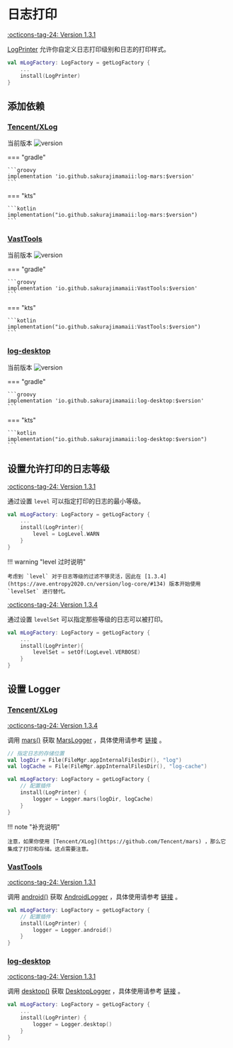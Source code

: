 # 日志打印

[:octicons-tag-24: Version 1.3.1](https://ave.entropy2020.cn/version/log-core/#131)

[LogPrinter](https://api.ave.entropy2020.cn/log/core/com.log.vastgui.core.plugin/-log-printer/index.html?query=class%20LogPrinter(val%20mConfiguration:%20LogPrinter.Configuration)) 允许你自定义日志打印级别和日志的打印样式。

```kotlin
val mLogFactory: LogFactory = getLogFactory {
    ...
    install(LogPrinter)
}
```

## 添加依赖

### [Tencent/XLog](https://github.com/Tencent/mars)

当前版本 ![version](https://img.shields.io/maven-central/v/io.github.sakurajimamaii/log-mars)

=== "gradle"

    ```groovy
    implementation 'io.github.sakurajimamaii:log-mars:$version'
    ```

=== "kts"

    ```kotlin
    implementation("io.github.sakurajimamaii:log-mars:$version")
    ```

### [VastTools](https://github.com/SakurajimaMaii/Android-Vast-Extension)

当前版本 ![version](https://img.shields.io/maven-central/v/io.github.sakurajimamaii/VastTools)

=== "gradle"

    ```groovy
    implementation 'io.github.sakurajimamaii:VastTools:$version'
    ```

=== "kts"

    ```kotlin
    implementation("io.github.sakurajimamaii:VastTools:$version")
    ```

### [log-desktop](https://github.com/SakurajimaMaii/Android-Vast-Extension)

当前版本 ![version](https://img.shields.io/maven-central/v/io.github.sakurajimamaii/log-desktop)

=== "gradle"

    ```groovy
    implementation 'io.github.sakurajimamaii:log-desktop:$version'
    ```

=== "kts"

    ```kotlin
    implementation("io.github.sakurajimamaii:log-desktop:$version")
    ```

## 设置允许打印的日志等级

[:octicons-tag-24: Version 1.3.1](https://ave.entropy2020.cn/version/log-core/#131)

通过设置 `level` 可以指定打印的日志的最小等级。

```kotlin
val mLogFactory: LogFactory = getLogFactory {
    ...
    install(LogPrinter){
        level = LogLevel.WARN
    }
}
```

!!! warning "level 过时说明"

    考虑到 `level` 对于日志等级的过滤不够灵活，因此在 [1.3.4](https://ave.entropy2020.cn/version/log-core/#134) 版本开始使用 `levelSet` 进行替代。

[:octicons-tag-24: Version 1.3.4](https://ave.entropy2020.cn/version/log-core/#134)

通过设置 `levelSet` 可以指定那些等级的日志可以被打印。

```kotlin
val mLogFactory: LogFactory = getLogFactory {
    ...
    install(LogPrinter){
        levelSet = setOf(LogLevel.VERBOSE)
    }
}
```

## 设置 Logger

### [Tencent/XLog](https://github.com/Tencent/mars)

[:octicons-tag-24: Version 1.3.4](https://ave.entropy2020.cn/version/log-mars/#134)

调用 [mars()](https://api.ave.entropy2020.cn/log/mars/com.log.vastgui.mars/mars.html) 获取 [MarsLogger](https://api.ave.entropy2020.cn/log/mars/com.log.vastgui.mars/-mars-logger/index.html) ，具体使用请参考 [链接](https://ave.entropy2020.cn/documents/log/log-mars/usage/) 。

```kotlin
// 指定日志的存储位置
val logDir = File(FileMgr.appInternalFilesDir(), "log")
val logCache = File(FileMgr.appInternalFilesDir(), "log-cache")

val mLogFactory: LogFactory = getLogFactory {
    // 配置插件
    install(LogPrinter) {
        logger = Logger.mars(logDir, logCache)
    }
}
```

!!! note "补充说明"

    注意，如果你使用 [Tencent/XLog](https://github.com/Tencent/mars) ，那么它集成了打印和存储。这点需要注意。

### [VastTools](https://github.com/SakurajimaMaii/Android-Vast-Extension)

[:octicons-tag-24: Version 1.3.1](https://ave.entropy2020.cn/version/VastTools/#131)

调用 [android()](https://api.ave.entropy2020.cn/tools/com.ave.vastgui.tools.log/android.html) 获取 [AndroidLogger](https://api.ave.entropy2020.cn/tools/com.ave.vastgui.tools.log/-android-logger/index.html) ，具体使用请参考 [链接](https://ave.entropy2020.cn/documents/VastTools/log/logger/) 。

```kotlin
val mLogFactory: LogFactory = getLogFactory {
    // 配置插件
    install(LogPrinter) {
        logger = Logger.android()
    }
}
```

### [log-desktop](https://github.com/SakurajimaMaii/Android-Vast-Extension)

[:octicons-tag-24: Version 1.3.1](https://ave.entropy2020.cn/version/log-desktop/#131)

调用 [desktop()](https://api.ave.entropy2020.cn/log/desktop/com.log.vastgui.desktop/desktop.html) 获取 [DesktopLogger](https://api.ave.entropy2020.cn/log/desktop/com.log.vastgui.desktop/-desktop-logger/index.html) ，具体使用请参考 [链接](https://ave.entropy2020.cn/documents/log/log-desktop/logger/) 。

```kotlin
val mLogFactory: LogFactory = getLogFactory {
    ...
    install(LogPrinter) {
        logger = Logger.desktop()
    }
}
```